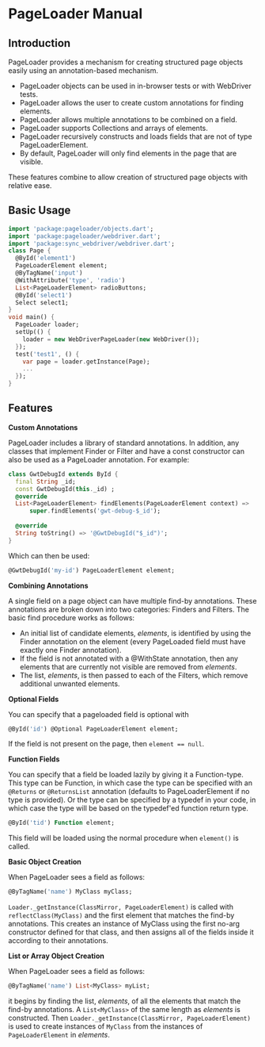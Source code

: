 PageLoader Manual
=================

Introduction
------------

PageLoader provides a mechanism for creating structured page objects easily using an annotation-based mechanism.
 - PageLoader objects can be used in in-browser tests or with WebDriver tests.
 - PageLoader allows the user to create custom annotations for finding elements.
 - PageLoader allows multiple annotations to be combined on a field.
 - PageLoader supports Collections and arrays of elements.
 - PageLoader recursively constructs and loads fields that are not of type PageLoaderElement.
 - By default, PageLoader will only find elements in the page that are visible.

These features combine to allow creation of structured page objects with relative ease.

Basic Usage
-----------

```dart
import 'package:pageloader/objects.dart';
import 'package:pageloader/webdriver.dart';
import 'package:sync_webdriver/webdriver.dart';
class Page {
  @ById('element1')
  PageLoaderElement element;
  @ByTagName('input')
  @WithAttribute('type', 'radio')
  List<PageLoaderElement> radioButtons;
  @ById('select1')
  Select select1;
}
void main() {
  PageLoader loader;
  setUp(() {
    loader = new WebDriverPageLoader(new WebDriver());
  });
  test('test1', () {
    var page = loader.getInstance(Page);
    ...
  });
}
```

Features
--------

**Custom Annotations**

PageLoader includes a library of standard annotations. In addition, any classes that implement Finder or Filter and have a const constructor can also be used as a PageLoader annotation. For example:

```dart
class GwtDebugId extends ById {
  final String _id;
  const GwtDebugId(this._id) ;
  @override
  List<PageLoaderElement> findElements(PageLoaderElement context) =>
      super.findElements('gwt-debug-$_id');
 
  @override
  String toString() => '@GwtDebugId("$_id")';
}
```

Which can then be used:

```dart
@GwtDebugId('my-id') PageLoaderElement element;
```

**Combining Annotations**

A single field on a page object can have multiple find-by annotations. These annotations are broken down into two categories: Finders and Filters. The basic find procedure works as follows:

 - An initial list of candidate elements, _elements_, is identified by using the Finder annotation on the element (every PageLoaded field must have exactly one Finder annotation).
 - If the field is not annotated with a @WithState annotation, then any elements that are currently not visible are removed from _elements_.
 - The list, _elements_, is then passed to each of the Filters, which remove additional unwanted elements.

**Optional Fields**

You can specify that a pageloaded field is optional with

```dart
@ById('id') @Optional PageLoaderElement element;
```
If the field is not present on the page, then `element == null`.

**Function Fields**

You can specify that a field be loaded lazily by giving it a Function-type. This type can be Function, in which case the type can be specified with an `@Returns` or `@ReturnsList` annotation (defaults to PageLoaderElement if no type is provided). Or the type can be specified by a typedef in your code, in which case the type will be based on the typedef'ed function return type.

```dart
@ById('tid') Function element;
```

This field will be loaded using the normal procedure when `element()` is called.

**Basic Object Creation**

When PageLoader sees a field as follows:

```dart
@ByTagName('name') MyClass myClass;
```

`Loader._getInstance(ClassMirror, PageLoaderElement)` is called with `reflectClass(MyClass)` and the first element that matches the find-by annotations. This creates an instance of MyClass using the first no-arg constructor defined for that class, and then assigns all of the fields inside it according to their annotations.

**List or Array Object Creation**

When PageLoader sees a field as follows:

```dart
@ByTagName('name') List<MyClass> myList;
```

it begins by finding the list, _elements_, of all the elements that match the find-by annotations. A `List<MyClass>` of the same length as _elements_ is constructed. Then `Loader._getInstance(ClassMirror, PageLoaderElement)` is used to create instances of `MyClass` from the instances of `PageLoaderElement` in _elements_.
